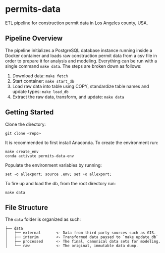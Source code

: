 permits-data
==============================

ETL pipeline for construction permit data in Los Angeles county, USA.

## Pipeline Overview
The pipeline initializes a PostgreSQL database instance running inside a Docker container and loads raw construction permit data from a csv file in order to prepare it for analysis and modeling. Everything can be run with a single command `make data`. The steps are broken down as follows:

1) Download data: `make fetch`
2) Start container: `make start_db`
3) Load raw data into table using COPY, standardize table names and update types: `make load_db`
4) Extract the raw data, transform, and update: `make data`

## Getting Started
Clone the directory:
```
git clone <repo>
```
It is recommended to first install Anaconda. To create the environment run:
```
make create_env
conda activate permits-data-env
```
Populate the environment variables by running:
```
set -o allexport; source .env; set +o allexport;
```
To fire up and load the db, from the root directory run:
```
make data
```
## File Structure
The `data` folder is organized as such:

    ├── data
    │   ├── external       <- Data from third party sources such as GIS.
    │   ├── interim        <- Transformed data passed to `make update_db`
    │   ├── processed      <- The final, canonical data sets for modeling.
    │   └── raw            <- The original, immutable data dump. 
